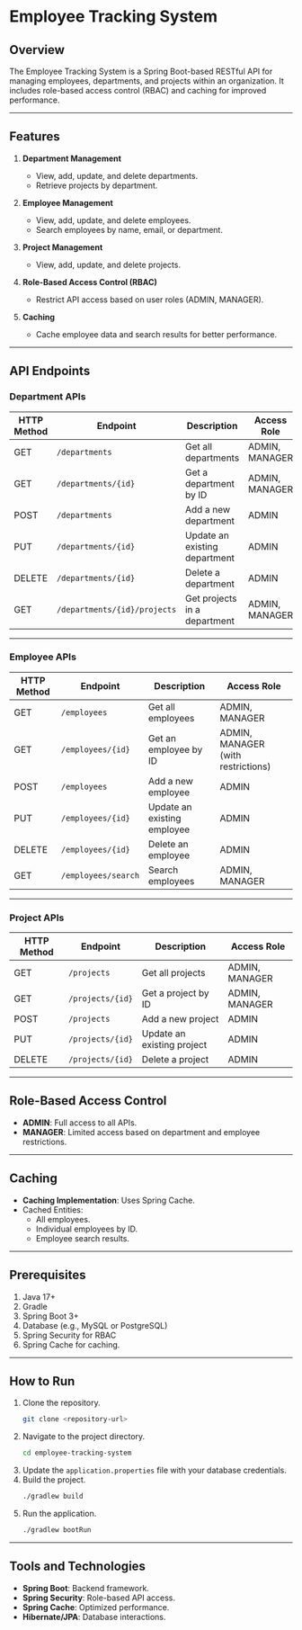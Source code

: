 # Employee Tracking System

## Overview
The Employee Tracking System is a Spring Boot-based RESTful API for managing employees, departments, and projects within an organization. It includes role-based access control (RBAC) and caching for improved performance.

---

## Features
1. **Department Management**
    - View, add, update, and delete departments.
    - Retrieve projects by department.

2. **Employee Management**
    - View, add, update, and delete employees.
    - Search employees by name, email, or department.

3. **Project Management**
    - View, add, update, and delete projects.

4. **Role-Based Access Control (RBAC)**
    - Restrict API access based on user roles (ADMIN, MANAGER).

5. **Caching**
    - Cache employee data and search results for better performance.

---

## API Endpoints

### **Department APIs**
| HTTP Method | Endpoint                | Description                              | Access Role         |
|-------------|-------------------------|------------------------------------------|---------------------|
| GET         | `/departments`          | Get all departments                      | ADMIN, MANAGER      |
| GET         | `/departments/{id}`     | Get a department by ID                   | ADMIN, MANAGER      |
| POST        | `/departments`          | Add a new department                     | ADMIN               |
| PUT         | `/departments/{id}`     | Update an existing department            | ADMIN               |
| DELETE      | `/departments/{id}`     | Delete a department                      | ADMIN               |
| GET         | `/departments/{id}/projects` | Get projects in a department            | ADMIN, MANAGER      |

---

### **Employee APIs**
| HTTP Method | Endpoint                | Description                              | Access Role                                   |
|-------------|-------------------------|------------------------------------------|---------------------------------------------|
| GET         | `/employees`            | Get all employees                        | ADMIN, MANAGER                              |
| GET         | `/employees/{id}`       | Get an employee by ID                    | ADMIN, MANAGER (with restrictions)          |
| POST        | `/employees`            | Add a new employee                       | ADMIN                                       |
| PUT         | `/employees/{id}`       | Update an existing employee              | ADMIN                                       |
| DELETE      | `/employees/{id}`       | Delete an employee                       | ADMIN                                       |
| GET         | `/employees/search`     | Search employees                         | ADMIN, MANAGER                              |

---

### **Project APIs**
| HTTP Method | Endpoint                | Description                              | Access Role         |
|-------------|-------------------------|------------------------------------------|---------------------|
| GET         | `/projects`             | Get all projects                         | ADMIN, MANAGER      |
| GET         | `/projects/{id}`        | Get a project by ID                      | ADMIN, MANAGER      |
| POST        | `/projects`             | Add a new project                        | ADMIN               |
| PUT         | `/projects/{id}`        | Update an existing project               | ADMIN               |
| DELETE      | `/projects/{id}`        | Delete a project                         | ADMIN               |

---

## Role-Based Access Control
- **ADMIN**: Full access to all APIs.
- **MANAGER**: Limited access based on department and employee restrictions.

---

## Caching
- **Caching Implementation**: Uses Spring Cache.
- Cached Entities:
    - All employees.
    - Individual employees by ID.
    - Employee search results.

---

## Prerequisites
1. Java 17+
2. Gradle
3. Spring Boot 3+
4. Database (e.g., MySQL or PostgreSQL)
5. Spring Security for RBAC
6. Spring Cache for caching.

---

## How to Run
1. Clone the repository.
   ```bash
   git clone <repository-url>
   ```
2. Navigate to the project directory.
   ```bash
   cd employee-tracking-system
   ```
3. Update the `application.properties` file with your database credentials.
4. Build the project.
   ```bash
   ./gradlew build
   ```
5. Run the application.
   ```bash
   ./gradlew bootRun
   ```

---

## Tools and Technologies
- **Spring Boot**: Backend framework.
- **Spring Security**: Role-based API access.
- **Spring Cache**: Optimized performance.
- **Hibernate/JPA**: Database interactions.
